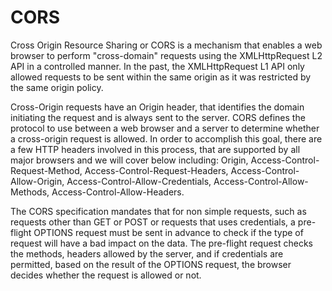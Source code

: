 <h1>CORS</h1>


Cross Origin Resource Sharing or CORS is a mechanism that enables a web browser to perform "cross-domain" requests using the XMLHttpRequest L2 API in a controlled manner. In the past, the XMLHttpRequest L1 API only allowed requests to be sent within the same origin as it was restricted by the same origin policy.


Cross-Origin requests have an Origin header, that identifies the domain initiating the request and is always sent to the server. CORS defines the protocol to use between a web browser and a server to determine whether a cross-origin request is allowed. In order to accomplish this goal, there are a few HTTP headers involved in this process, that are supported by all major browsers and we will cover below including: Origin, Access-Control-Request-Method, Access-Control-Request-Headers, Access-Control-Allow-Origin, Access-Control-Allow-Credentials, Access-Control-Allow-Methods, Access-Control-Allow-Headers.


The CORS specification mandates that for non simple requests, such as requests other than GET or POST or requests that uses credentials, a pre-flight OPTIONS request must be sent in advance to check if the type of request will have a bad impact on the data. The pre-flight request checks the methods, headers allowed by the server, and if credentials are permitted, based on the result of the OPTIONS request, the browser decides whether the request is allowed or not.
